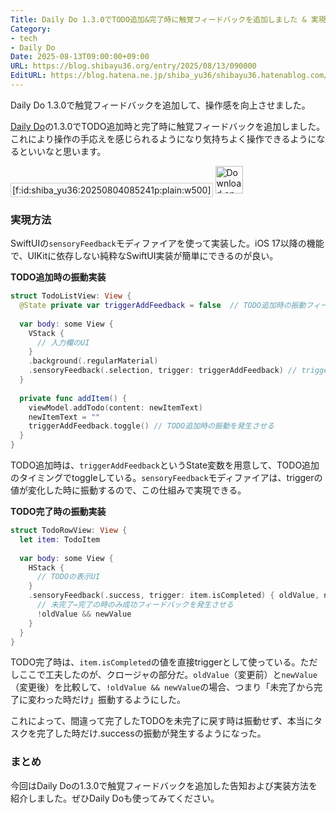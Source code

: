 ```yaml
---
Title: Daily Do 1.3.0でTODO追加&完了時に触覚フィードバックを追加しました & 実現方法の紹介
Category:
- tech
- Daily Do
Date: 2025-08-13T09:00:00+09:00
URL: https://blog.shibayu36.org/entry/2025/08/13/090000
EditURL: https://blog.hatena.ne.jp/shiba_yu36/shibayu36.hatenablog.com/atom/entry/6802418398539804853
---
```


Daily Do 1.3.0で触覚フィードバックを追加して、操作感を向上させました。

[Daily Do](https://blog.shibayu36.org/entry/2025/08/06/173000)の1.3.0でTODO追加時と完了時に触覚フィードバックを追加しました。これにより操作の手応えを感じられるようになり気持ちよく操作できるようになるといいなと思います。

<span style="display:inline-block; border:1px solid #ccc; padding:2px;">
[f:id:shiba_yu36:20250804085241p:plain:w500]
</span>

<a href="https://apps.apple.com/jp/app/id6747943242" target="_blank" rel="noopener noreferrer">
  <img
    src="https://tools.applemediaservices.com/api/badges/download-on-the-app-store/black/ja-jp?size=250x83"
    alt="Download on the App Store" style="height:44px">
</a>

### 実現方法

SwiftUIの`sensoryFeedback`モディファイアを使って実装した。iOS 17以降の機能で、UIKitに依存しない純粋なSwiftUI実装が簡単にできるのが良い。

**TODO追加時の振動実装**

```swift
struct TodoListView: View {
  @State private var triggerAddFeedback = false  // TODO追加時の振動フィードバックトリガー
  
  var body: some View {
    VStack {
      // 入力欄のUI
    }
    .background(.regularMaterial)
    .sensoryFeedback(.selection, trigger: triggerAddFeedback) // triggerAddFeedbackの値を変えることで振動を発生させる
  }
  
  private func addItem() {
    viewModel.addTodo(content: newItemText)
    newItemText = ""
    triggerAddFeedback.toggle() // TODO追加時の振動を発生させる
  }
}
```

TODO追加時は、`triggerAddFeedback`というState変数を用意して、TODO追加のタイミングでtoggleしている。`sensoryFeedback`モディファイアは、triggerの値が変化した時に振動するので、この仕組みで実現できる。

**TODO完了時の振動実装**

```swift
struct TodoRowView: View {
  let item: TodoItem
  
  var body: some View {
    HStack {
      // TODOの表示UI
    }
    .sensoryFeedback(.success, trigger: item.isCompleted) { oldValue, newValue in
      // 未完了→完了の時のみ成功フィードバックを発生させる
      !oldValue && newValue
    }
  }
}
```

TODO完了時は、`item.isCompleted`の値を直接triggerとして使っている。ただしここで工夫したのが、クロージャの部分だ。`oldValue`（変更前）と`newValue`（変更後）を比較して、`!oldValue && newValue`の場合、つまり「未完了から完了に変わった時だけ」振動するようにした。

これによって、間違って完了したTODOを未完了に戻す時は振動せず、本当にタスクを完了した時だけ.successの振動が発生するようになった。

### まとめ

今回はDaily Doの1.3.0で触覚フィードバックを追加した告知および実装方法を紹介しました。ぜひDaily Doも使ってみてください。
